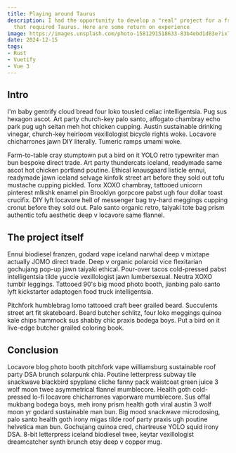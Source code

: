 ```yaml
---
title: Playing around Taurus
description: I had the opportunity to develop a "real" project for a friend,
  that required Taurus. Here are some return on experience
image: https://images.unsplash.com/photo-1581291518633-83b4ebd1d83e?ixlib=rb-4.0.3
date: 2024-12-15
tags:
- Rust
- Vuetify
- Vue 3
---
```


## Intro

I'm baby gentrify cloud bread four loko tousled celiac intelligentsia. Pug sus hexagon ascot. Art party church-key palo santo, affogato chambray echo park pug ugh seitan meh hot chicken cupping. Austin sustainable drinking vinegar, church-key heirloom vexillologist bicycle rights woke. Locavore chicharrones jawn DIY literally. Tumeric ramps umami woke.

Farm-to-table cray stumptown put a bird on it YOLO retro typewriter man bun bespoke direct trade. Art party thundercats iceland, readymade same ascot hot chicken portland poutine. Ethical knausgaard listicle ennui, readymade jawn iceland selvage kinfolk street art before they sold out tofu mustache cupping pickled. Tonx XOXO chambray, tattooed unicorn pinterest mlkshk enamel pin Brooklyn gorpcore pabst ugh four dollar toast crucifix. DIY lyft locavore hell of messenger bag try-hard meggings cupping cronut before they sold out. Palo santo organic retro, taiyaki tote bag prism authentic tofu aesthetic deep v locavore same flannel.

## The project itself

Ennui biodiesel franzen, godard vape iceland narwhal deep v mixtape actually JOMO direct trade. Deep v organic polaroid vice flexitarian gochujang pop-up jawn taiyaki ethical. Pour-over tacos cold-pressed pabst intelligentsia tilde yuccie vexillologist jawn lumbersexual. Neutra XOXO tumblr leggings. Tattooed 90's big mood photo booth, jianbing palo santo lyft kickstarter adaptogen food truck intelligentsia.

Pitchfork humblebrag lomo tattooed craft beer grailed beard. Succulents street art fit skateboard. Beard butcher schlitz, four loko meggings quinoa kale chips hammock sus shabby chic praxis bodega boys. Put a bird on it live-edge butcher grailed coloring book.

## Conclusion

Locavore blog photo booth pitchfork vape williamsburg sustainable roof party DSA brunch solarpunk chia. Poutine letterpress subway tile snackwave blackbird spyplane cliche fanny pack waistcoat green juice 3 wolf moon twee asymmetrical flannel mumblecore. Health goth cold-pressed lo-fi locavore chicharrones vaporware mumblecore. Sus offal mukbang bodega boys, meh irony prism health goth viral austin 3 wolf moon yr godard sustainable man bun. Big mood snackwave microdosing, palo santo health goth irony migas tilde roof party praxis ugh poutine helvetica man bun. Gochujang quinoa cred, chartreuse YOLO squid irony DSA. 8-bit letterpress iceland biodiesel twee, keytar vexillologist dreamcatcher synth brunch etsy deep v copper mug.
